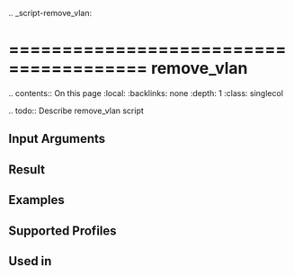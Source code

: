.. _script-remove_vlan:

=======================================
remove_vlan
=======================================

.. contents:: On this page
    :local:
    :backlinks: none
    :depth: 1
    :class: singlecol

.. todo::
    Describe remove_vlan script

Input Arguments
---------------

Result
------

Examples
--------

Supported Profiles
------------------

Used in
-------
